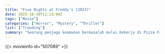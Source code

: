 ```yaml
---
title: "Five Nights at Freddy's (2023)"
date: 2023-10-30T11:23:04Z
tags: ["Movie"]
categories: ["Horror", "Mystery", "Thriller"]
list: ["Trending"]
summary: "Seorang penjaga keamanan bermasalah mulai bekerja di Pizza Freddy Fazbear. Pada malam pertamanya bekerja, dia menyadari bahwa shift malam tidak akan mudah untuk dilalui. Sebentar lagi dia akan mengungkap apa yang sebenarnya terjadi di rumah Freddy."
---
```


<mux-player stream-type="on-demand"
src="https://kp3d-my.sharepoint.com/personal/ryoo_kp3d_onmicrosoft_com/_layouts/15/download.aspx?share=EXLDQkKm80lBvPRpSJofH7cBezEW_5KaJT0XqTeyHZj_sw" prefer-playback="mse" controls>

</mux-player>


{{< movieinfo id="507089" >}}

<script src="https://cdn.jsdelivr.net/npm/@mux/mux-player"></script>

 <script type="application/ld+json ">
{
"@context": "https://schema.org/",
"@type": "VideoObject",
"name": "Five Nights at Freddy's (2023)",
"contentUrl": "https://stream.mux.com/NMw02ftwVN01G5BbAC2U02juliM76Z02TsRHN8Vj9asml8I.m3u8",
"thumbnailUrl": "https://www.themoviedb.org/t/p/original/dP6aTajnmITTfipJdb1I66WCMlS.jpg?width=314&fit_mode=preserve&time=25",
"uploadDate": "2023-10-30T11:23:04Z",
}

</script>